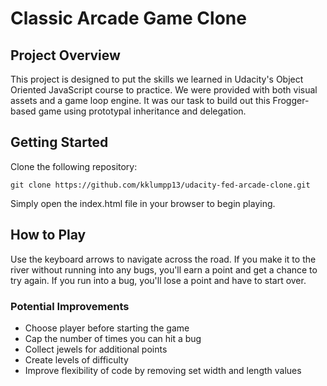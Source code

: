 # Classic Arcade Game Clone

## Project Overview

This project is designed to put the skills we learned in Udacity's Object Oriented JavaScript course to practice. We were provided with both visual assets and a game loop engine. It was our task to build out this Frogger-based game using prototypal inheritance and delegation.

## Getting Started

Clone the following repository:

```
git clone https://github.com/kklumpp13/udacity-fed-arcade-clone.git
```

Simply open the index.html file in your browser to begin playing.

## How to Play
Use the keyboard arrows to navigate across the road. If you make it to the river without running into any bugs, you'll earn a point and get a chance to try again. If you run into a bug, you'll lose a point and have to start over.


### Potential Improvements
* Choose player before starting the game
* Cap the number of times you can hit a bug
* Collect jewels for additional points
* Create levels of difficulty
* Improve flexibility of code by removing set width and length values
